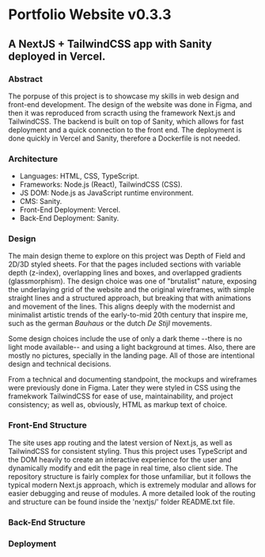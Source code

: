 #  Portfolio Website v0.3.3
## A NextJS + TailwindCSS app with Sanity deployed in Vercel.

### Abstract
The porpuse of this project is to showcase my skills in web design and front-end development. The design of the website was done in Figma, and then it was reproduced from scracth using the framework Next.js and TailwindCSS. The backend is built on top of Sanity, which allows for fast deployment and a quick connection to the front end. The deployment is done quickly in Vercel and Sanity, therefore a Dockerfile is not needed.

### Architecture
- Languages: HTML, CSS, TypeScript.
- Frameworks: Node.js (React), TailwindCSS (CSS).
- JS DOM: Node.js as JavaScript runtime environment.
- CMS: Sanity.
- Front-End Deployment: Vercel.
- Back-End Deployment: Sanity.

### Design
The main design theme to explore on this project was Depth of Field and 2D/3D styled sheets. For that the pages included sections with variable depth (z-index), overlapping lines and boxes, and overlapped gradients (glassmorphism). The design choice was one of "brutalist" nature, exposing the underlaying grid of the website and the original wireframes, with simple straight lines and a structured approach, but breaking that with animations and movement of the lines. This aligns deeply with the modernist and minimalist artistic trends of the early-to-mid 20th century that inspire me, such as the german *Bauhaus* or the dutch *De Stijl* movements.

Some design choices include the use of only a dark theme --there is no light mode available-- and using a light background at times. Also, there are mostly no pictures, specially in the landing page. All of those are intentional design and technical decisions.

From a technical and documenting standpoint, the mockups and wireframes were previously done in Figma. Later they were styled in CSS using the framekwork TailwindCSS for ease of use, maintainability, and project consistency; as well as, obviously, HTML as markup text of choice.

### Front-End Structure
The site uses app routing and the latest version of Next.js, as well as TailwindCSS for consistent styling. Thus this project uses TypeScript and the DOM heavily to create an interactive experience for the user and dynamically modify and edit the page in real time, also client side. The repository structure is fairly complex for those unfamiliar, but it follows the typical modern Next.js approach, which is extremely modular and allows for easier debugging and reuse of modules. A more detailed look of the routing and structure can be found inside the 'nextjs/' folder README.txt file. 

### Back-End Structure

### Deployment
